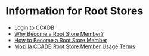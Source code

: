 # Information for Root Stores #

* [Login to CCADB](https://ccadb.my.salesforce.com/)
* [Why Become a Root Store Member?](why)
* [How to Become a Root Store Member](how)
* [Mozilla CCADB Root Store Member Usage Terms](usage)
